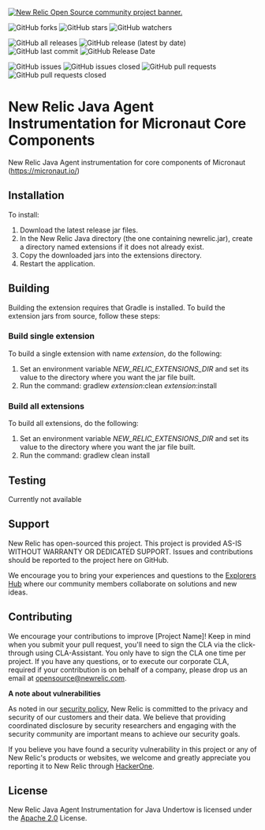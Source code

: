 <a href="https://opensource.newrelic.com/oss-category/#community-project"><picture><source media="(prefers-color-scheme: dark)" srcset="https://github.com/newrelic/opensource-website/raw/main/src/images/categories/dark/Community_Project.png"><source media="(prefers-color-scheme: light)" srcset="https://github.com/newrelic/opensource-website/raw/main/src/images/categories/Community_Project.png"><img alt="New Relic Open Source community project banner." src="https://github.com/newrelic/opensource-website/raw/main/src/images/categories/Community_Project.png"></picture></a>

![GitHub forks](https://img.shields.io/github/forks/newrelic/newrelic-java-micronaut-core?style=social)
![GitHub stars](https://img.shields.io/github/stars/newrelic/newrelic-java-micronaut-core?style=social)
![GitHub watchers](https://img.shields.io/github/watchers/newrelic/newrelic-java-micronaut-core?style=social)

![GitHub all releases](https://img.shields.io/github/downloads/newrelic/newrelic-java-micronaut-core/total)
![GitHub release (latest by date)](https://img.shields.io/github/v/release/newrelic/newrelic-java-micronaut-core)
![GitHub last commit](https://img.shields.io/github/last-commit/newrelic/newrelic-java-micronaut-core)
![GitHub Release Date](https://img.shields.io/github/release-date/newrelic/newrelic-java-micronaut-core)


![GitHub issues](https://img.shields.io/github/issues/newrelic/newrelic-java-micronaut-core)
![GitHub issues closed](https://img.shields.io/github/issues-closed/newrelic/newrelic-java-micronaut-core)
![GitHub pull requests](https://img.shields.io/github/issues-pr/newrelic/newrelic-java-micronaut-core)
![GitHub pull requests closed](https://img.shields.io/github/issues-pr-closed/newrelic-java-micronaut-core)

  
  
# New Relic Java Agent Instrumentation for Micronaut Core Components

New Relic Java Agent instrumentation for core components of Micronaut (https://micronaut.io/)

## Installation

To install:

1. Download the latest release jar files.
2. In the New Relic Java directory (the one containing newrelic.jar), create a directory named extensions if it does not already exist.
3. Copy the downloaded jars into the extensions directory.
4. Restart the application.   

## Building

Building the extension requires that Gradle is installed.
To build the extension jars from source, follow these steps:
### Build single extension
To build a single extension with name *extension*, do the following:
1. Set an environment variable *NEW_RELIC_EXTENSIONS_DIR* and set its value to the directory where you want the jar file built.
2. Run the command: gradlew *extension*:clean *extension*:install
### Build all extensions
To build all extensions, do the following:
1. Set an environment variable *NEW_RELIC_EXTENSIONS_DIR* and set its value to the directory where you want the jar file built.
2. Run the command: gradlew clean install

## Testing
Currently not available

## Support

New Relic has open-sourced this project. This project is provided AS-IS WITHOUT WARRANTY OR DEDICATED SUPPORT. Issues and contributions should be reported to the project here on GitHub.

We encourage you to bring your experiences and questions to the [Explorers Hub](https://discuss.newrelic.com) where our community members collaborate on solutions and new ideas.

## Contributing

We encourage your contributions to improve [Project Name]! Keep in mind when you submit your pull request, you'll need to sign the CLA via the click-through using CLA-Assistant. You only have to sign the CLA one time per project. If you have any questions, or to execute our corporate CLA, required if your contribution is on behalf of a company, please drop us an email at opensource@newrelic.com.

**A note about vulnerabilities**

As noted in our [security policy](../../security/policy), New Relic is committed to the privacy and security of our customers and their data. We believe that providing coordinated disclosure by security researchers and engaging with the security community are important means to achieve our security goals.

If you believe you have found a security vulnerability in this project or any of New Relic's products or websites, we welcome and greatly appreciate you reporting it to New Relic through [HackerOne](https://hackerone.com/newrelic).

## License

New Relic Java Agent Instrumentation for Java Undertow is licensed under the [Apache 2.0](http://apache.org/licenses/LICENSE-2.0.txt) License.

